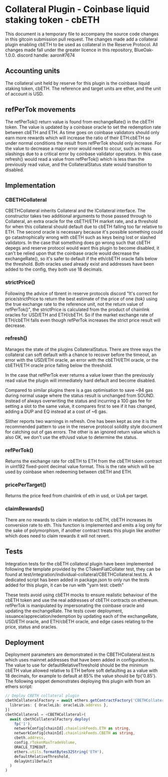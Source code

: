 # Collateral Plugin - Coinbase liquid staking token - cbETH

This document is a temporary file to accompany the source code changes in this gitcoin submission pull request. The
changes made add a collateral plugin enabling cbETH to be used as collateral in the Reserve Protocol. All changes made
fall under the greater licence in this repository, BlueOak-1.0.0.
discord handle: aaron#7674

## Accounting units

The collateral unit held by reserve for this plugin is the coinbase liquid staking token, cbETH. The reference and
target units are ether, and the unit of account is USD.

## refPerTok movements

The refPerTok() return value is found from exchangeRate() in the cbETH token. The value is updated by a coinbase oracle
to set the redemption rate between cbETH and ETH. As time goes on coinbase validators should only earn more rewards
which will increase the ratio of their ETH:cbETH so under normal conditions the result from refPerTok should only
increase. For the value to decrease a major error would need to occur, such as mass slashings due to a critical error by
coinbase validator operators. In this case refresh() would read a value from refPerTok() which is less than the
previously read value, and the CollateralStatus state would transition to disabled.

## Implementation

### CBETHCollateral

CBETHCollateral inherits Collateral and the ICollateral interface. The constructor takes two additional arguments to
those passed through to Collateral, an extra oracle for the cbETH/ETH market rate, and a threshold for when this
collateral should default due to cbETH falling too far relative to ETH. The second oracle is necessary because it's
possible something could go catastrophically wrong with cbETH such as keys being lost or slashed validators. In the case
that something does go wrong such that cbETH depegs and reserve protocol would want this plugin to become disabled, it
can't be relied upon that the coinbase oracle would decrease the exchangeRate(), so it's safer to default if the
eth/cbETH oracle falls below the threshold. Both oracles used already exist and addresses have been added to the config,
they both use 18 decimals.

### strictPrice()

Following the advice of tbrent in reserve protocols discord "It's correct for price/strictPrice to return the best
estimate of the price of one {tok} using the true exchange rate to the reference unit, not the return value of
refPerTok()", the strictPrice is calculated from the product of chainlink oracles for USD/ETH and ETH/cbETH. So if the
market exchange rate of ETH/cbETH falls even though refPerTok increases the strict price result will decrease.

### refresh()

Manages the state of the plugins CollateralStatus. There are three ways the collateral can soft default with a chance to
recover before the timeout, an error with the USD/ETH oracle, an error with the cbETH/ETH oracle, or the cbETH/ETH
oracle price falling below the threshold.

In the case that refPerTok ever returns a value lower than the previously read value the plugin will immediately hard 
default and become disabled.

Compared to similar plugins there is a gas optimisation to save ~94 gas during normal usage where the status result is 
unchanged from SOUND. Instead of always overwriting the status and incurring a 100 gas fee for setting a slot to the 
same value, it compares first to see if it has changed, adding a DUP and EQ instead at a cost of ~6 gas.

Slither reports two warnings in refresh. One has been kept as one it is the recommended pattern to use in the reserve
protocol solidity style document for catching out of gas errors. The other is an ignored return value which is also OK,
we don't use the eth/usd value to determine the status.

### refPerTok()

Returns the exchange rate for cbETH to ETH from the cbETH token contract in uint192 fixed-point decimal value format.
This is the rate which will be used by coinbase when redeeming between cbETH and ETH.

### pricePerTarget()

Returns the price feed from chainlink of eth in usd, or UoA per target.

### claimRewards()

There are no rewards to claim in relation to cbETH, cbETH increases its conversion rate to eth. This function is
implemented and emits a log only for the sake of polymorphism, if another contract treats this plugin like another which
does need to claim rewards it will not revert.

## Tests

Integration tests for the cbETH collateral plugin have been implemented following the template provided by the
CTokenFiatCollater test, they can be found at test/integration/individual-collateral/CBETHCollateral.test.ts. A
dedicated
script has been added in package.json to only run the tests added for this plugin, it can be run with "yarn test:
cbeth"

These tests avoid using cbETH mocks to ensure realistic behaviour of the cbETH token and use the real addresses of
cbETH contracts on ethereum. refPerTok is manipulated by impersonating the coinbase oracle and updating the
exchangeRate. The tests
cover deployment, issuance/appreciation/redemption by updating each of the exchangeRate, USD/ETH oracle, and ETH/cbETH
oracle, and edge cases relating to the price, status and oracles.

## Deployment

Deployment parameters are demonstrated in the CBETHCollateral.test.ts which uses mainnet addresses that have been added
in configuration.ts. The value to use for defaultRelativeThreshold should be the minimum cbETH value allowed relative to
ETH before soft defaulting as a value with 18 decimals, for example to default at 85% the value should be fp('0.85').
The following snippet demonstrates deploying this plugin with from an ethers script:

```typescript
// Deploy CBETH collateral plugin
cbethCollateralFactory = await ethers.getContractFactory('CBETHCollateral', {
  libraries: { OracleLib: oracleLib.address },
})
cbethCollateral = <CBETHCollateral>(
  await cbethCollateralFactory.deploy(
    fp('1'),
    networkConfig[chainId].chainlinkFeeds.ETH as string,
    networkConfig[chainId].chainlinkFeeds.CBETH as string,
    cbeth.address,
    config.rTokenMaxTradeVolume,
    ORACLE_TIMEOUT,
    ethers.utils.formatBytes32String('ETH'),
    defaultRelativeThreshold,
    delayUntilDefault
  )
)
```
